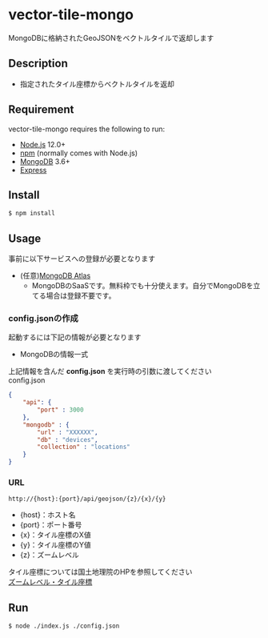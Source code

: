 # vector-tile-mongo
MongoDBに格納されたGeoJSONをベクトルタイルで返却します

## Description
 * 指定されたタイル座標からベクトルタイルを返却

## Requirement
vector-tile-mongo requires the following to run:

  * [Node.js](https://nodejs.org/en/) 12.0+
  * [npm](https://www.npmjs.com/) (normally comes with Node.js)
  * [MongoDB](https://mongodb.github.io/node-mongodb-native/) 3.6+
  * [Express](https://expressjs.com/ja/)


## Install

```sh
$ npm install
```

## Usage
事前に以下サービスへの登録が必要となります
* (任意)[MongoDB Atlas](https://www.mongodb.com/cloud/atlas)
  * MongoDBのSaaSです。無料枠でも十分使えます。自分でMongoDBを立てる場合は登録不要です。

### config.jsonの作成
起動するには下記の情報が必要となります
* MongoDBの情報一式

上記情報を含んだ **config.json** を実行時の引数に渡してください<br>
config.json
```json
{
    "api": {
        "port" : 3000
    },
    "mongodb" : {
        "url" : "XXXXXX",
        "db" : "devices",
        "collection" : "locations"
    }
}
```
### URL
```
http://{host}:{port}/api/geojson/{z}/{x}/{y}
```
* {host}：ホスト名
* {port}：ポート番号
* {x}：タイル座標のX値<br>
* {y}：タイル座標のY値<br>
* {z}：ズームレベル
  
タイル座標については国土地理院のHPを参照してください<br>
[ズームレベル・タイル座標](https://maps.gsi.go.jp/development/siyou.html#siyou-zm)
## Run
```sh
$ node ./index.js ./config.json
```